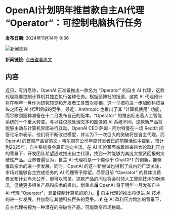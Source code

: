 # ​OpenAI计划明年推首款自主AI代理 “Operator”：可控制电脑执行任务

**发布日期**: 2024年11月14号 9:36

![新闻图片](https://upload.chinaz.com/2024/1114/6386717373425540207016445.png)

**新闻链接**: [点击查看原文](https://www.aibase.com/zh/news/13221)

## 内容

近日，有消息称，OpenAI 正准备推出一款名为 “Operator” 的自主 AI 代理，这款代理能够控制计算机并独立执行各种任务。根据彭博社的报道，这款 AI 代理预计将在明年一月作为研究预览和开发者工具首次亮相。这一举措将进一步加剧科技巨头之间在 AI 代理领域的竞争，最近，Anthropic 也推出了其 “计算机使用” 功能，而谷歌则据称准备在十二月发布自己的版本。“Operator” 的推出标志着人工智能系统的一个重大转变。与以往仅能处理文本和图像的 AI 系统不同，这款新产品将能够主动与计算机界面进行互动。OpenAI CEO 萨姆・阿尔特曼在一场 Reddit 问答论坛中表示，他们将不断改进模型，并认为下一次巨大的突破将是自主代理。而 OpenAI 的首席产品官凯文・韦尔则在公司年度开发者日的前期活动中提到，预计到2025年，自主系统将会真正走向主流。在 AI 实验室面临着越来越大的盈利压力的背景下，开发团队希望通过推出自主代理，找到一种能够为其庞大投资回报的突破性产品。业界普遍认为，自主 AI 代理将是一个类似于 ChatGPT 的创新，能够推动技术的进一步发展。同时，OpenAI 的这一新尝试也得到了业内的广泛关注，市场对能够自主完成任务的 AI 代理寄予厚望。尽管目前 “Operator” 的具体消费者发布计划尚未公开，但可以预见，这款产品的问世将会引领人工智能技术的新潮流，促使更多相关产品和技术的推出。划重点:🖥️ OpenAI 将于明年一月发布自主 AI 代理 “Operator”，具备控制计算机的能力。🚀 自主代理的推出将促进 AI 技术的进一步发展，并加剧与其他科技巨头的竞争。💰 在 AI 盈利压力增加的背景下，自主代理被视为一种潜在的突破性产品，可能改变市场格局。
